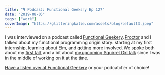 ```yaml
---
title: "🎙 Podcast: Functional Geekery Ep 127"
date: "2019-08-06"
tags: ["work"]
coverImage: "https://glitteringkatie.com/assets/blog/default3.jpeg"
---
```


I was interviewed on a podcast called [Functional Geekery](https://www.functionalgeekery.com/). [Proctor](https://twitter.com/stevenproctor) and I talked about my functional programming origin story: starting at my first internship, learning about Elm, and getting more involved. We spoke both about my [first talk](../where-the-elm-am-i) and a bit about [my upcoming Squirrel Girl talk](../graphq-squirrel) since I was in the middle of working on it at the time.

[Have a listen over at Functional Geekery](https://www.functionalgeekery.com/episode-127-katie-hughes/) or your podcatcher of choice!

